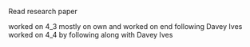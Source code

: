 Read research paper

worked on 4_3 mostly on own and worked on end following Davey Ives
worked on 4_4 by following along with Davey Ives
